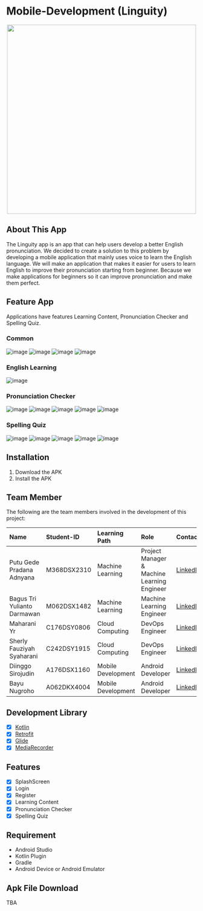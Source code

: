 # Mobile-Development (Linguity)

<p align="center">
  <img align="center" src="https://raw.githubusercontent.com/Linguity/.github/main/assets/linguity_logo_title_rectangle.jpg"  width="500"></img>
</p>

## About This App
The Linguity app is an app that can help users develop a better English pronunciation. We decided to create a solution to this problem by developing a mobile application that mainly uses voice to learn the English language. We will make an application that makes it easier for users to learn English to improve their pronunciation starting from beginner. Because we make applications for beginners so it can improve pronunciation and make them perfect.

## Feature App
Applications have features Learning Content, Pronunciation Checker and Spelling Quiz.

### Common
![image](https://raw.githubusercontent.com/Linguity/.github/main/screenshoots_compressed/Splash_Screen.png)
![image](https://raw.githubusercontent.com/Linguity/.github/main/screenshoots_compressed/Signin_Screen.png)
![image](https://raw.githubusercontent.com/Linguity/.github/main/screenshoots_compressed/Signup_Screen.png)
![image](https://raw.githubusercontent.com/Linguity/.github/main/screenshoots_compressed/Main_Screen.png)

### English Learning
![image](https://raw.githubusercontent.com/Linguity/.github/main/screenshoots_compressed/Learning_Screen.png)

### Pronunciation Checker
![image](https://raw.githubusercontent.com/Linguity/.github/main/screenshoots_compressed/Pronunce_Level_Screen.png)
![image](https://raw.githubusercontent.com/Linguity/.github/main/screenshoots_compressed/Pronunce_Word_Screen.png)
![image](https://raw.githubusercontent.com/Linguity/.github/main/screenshoots_compressed/Pronunce_Submit_Screen.png)
![image](https://raw.githubusercontent.com/Linguity/.github/main/screenshoots_compressed/Pronunce_Submit2_Screen.png)
![image](https://raw.githubusercontent.com/Linguity/.github/main/screenshoots_compressed/Pronunce_Result_Screen.png)

### Spelling Quiz
![image](https://raw.githubusercontent.com/Linguity/.github/main/screenshoots_compressed/Spelling_Level_Screen.png)
![image](https://raw.githubusercontent.com/Linguity/.github/main/screenshoots_compressed/Spelling_Word_Screen.png)
![image](https://raw.githubusercontent.com/Linguity/.github/main/screenshoots_compressed/Spelling_Submit_Screen.png)
![image](https://raw.githubusercontent.com/Linguity/.github/main/screenshoots_compressed/Spelling_Submit2_Screen.png)
![image](https://raw.githubusercontent.com/Linguity/.github/main/screenshoots_compressed/Spelling_Result_Screen.png)

## Installation
1. Download the APK 
2. Install the APK

## Team Member
The following are the team members involved in the development of this project:

| Name                                    | Student-ID  | Learning Path      | Role                                        | Contacts                                                                                                                  |
| :-------------------------------------- | :---------- | :----------------- | :------------------------------------------ | :------------------------------------------------------------------------------------------------------------------------ |
| Putu Gede Pradana Adnyana               | M368DSX2310 | Machine Learning   | Project Manager & Machine Learning Engineer | [LinkedIn](https://www.linkedin.com/in/pradanaadn/)                                                                       |
| Bagus Tri Yulianto Darmawan             | M062DSX1482 | Machine Learning   | Machine Learning Engineer                   | [LinkedIn](https://www.linkedin.com/in/bagus-tri-yulianto-darmawan-8923a8232/)                                            |
| Maharani Yr                             | C176DSY0806 | Cloud Computing    | DevOps Engineer                             | [LinkedIn](https://www.linkedin.com/in/maharani-yr-96743825a/)                                                            |
| Sherly Fauziyah Syaharani               | C242DSY1915 | Cloud Computing    | DevOps Engineer                             | [LinkedIn](https://www.linkedin.com/in/sherlyfauz/)                                                                       |
| Diinggo Sirojudin                       | A176DSX1160 | Mobile Development | Android Developer                           | [LinkedIn](https://www.linkedin.com/in/diinggo/)                                                                          |
| Bayu Nugroho                            | A062DKX4004 | Mobile Development | Android Developer                           | [LinkedIn](https://www.linkedin.com/in/bayu-nugroho-6080861ba/)          

## Development Library
- [x] [Kotlin](https://kotlinlang.org/)
- [x] [Retrofit](https://square.github.io/retrofit/)
- [x] [Glide](https://github.com/bumptech/glide)
- [x] [MediaRecorder]([https://developer.android.com/training/camerax](https://developer.android.com/guide/topics/media/mediarecorder?hl=id))

## Features
- [x] SplashScreen
- [x] Login
- [x] Register
- [x] Learning Content
- [x] Pronunciation Checker
- [x] Spelling Quiz

## Requirement
* Android Studio
* Kotlin Plugin
* Gradle
* Android Device or Android Emulator

## Apk File Download
TBA
